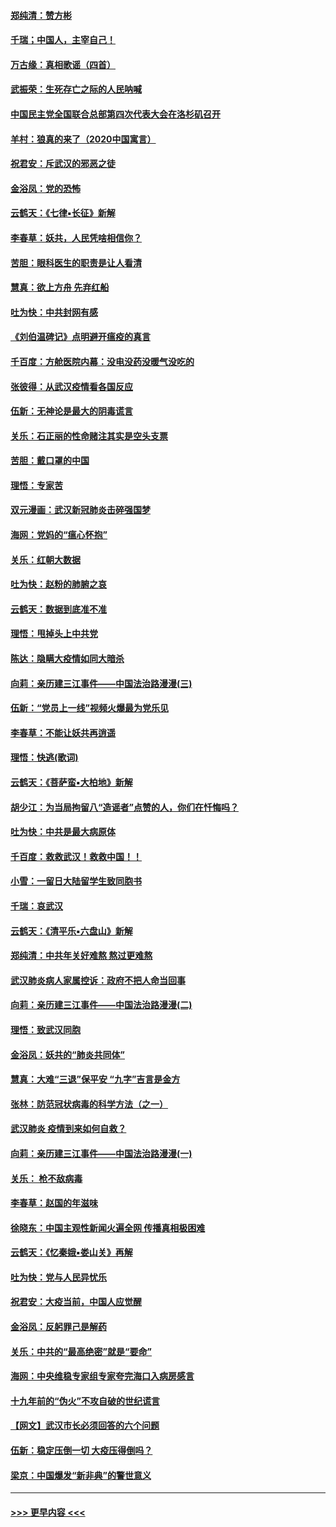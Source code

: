#### [郑纯清：赞方彬](../pages/nsc993/n11856803.md?t=02101611) 
#### [千瑞；中国人，主宰自己！](../pages/nsc993/n11856793.md?t=02101611) 
#### [万古缘：真相歌谣（四首）](../pages/nsc993/n11856263.md?t=02101611) 
#### [武振荣：生死存亡之际的人民呐喊](../pages/nsc993/n11856256.md?t=02101611) 
#### [中国民主党全国联合总部第四次代表大会在洛杉矶召开](../pages/nsc993/n11856344.md?t=02101611) 
#### [羊村：狼真的来了（2020中国寓言）](../pages/nsc993/n11856229.md?t=02101611) 
#### [祝君安：斥武汉的邪恶之徒](../pages/nsc993/n11855861.md?t=02101611) 
#### [金浴凤：党的恐怖](../pages/nsc993/n11855849.md?t=02101611) 
#### [云鹤天：《七律▪长征》新解](../pages/nsc993/n11855479.md?t=02101611) 
#### [李春草：妖共，人民凭啥相信你？](../pages/nsc993/n11855196.md?t=02101611) 
#### [苦胆：眼科医生的职责是让人看清](../pages/nsc993/n11853840.md?t=02101611) 
#### [慧真：欲上方舟 先弃红船](../pages/nsc993/n11853483.md?t=02101611) 
#### [吐为快：中共封网有感](../pages/nsc993/n11852575.md?t=02101611) 
#### [《刘伯温碑记》点明避开瘟疫的真言](../pages/nsc993/n11852128.md?t=02101611) 
#### [千百度：方舱医院内幕：没电没药没暖气没吃的](../pages/nsc993/n11850211.md?t=02101611) 
#### [张彼得：从武汉疫情看各国反应](../pages/nsc993/n11850102.md?t=02101611) 
#### [伍新：无神论是最大的阴毒谎言](../pages/nsc993/n11846129.md?t=02101611) 
#### [关乐：石正丽的性命赌注其实是空头支票](../pages/nsc993/n11846109.md?t=02101611) 
#### [苦胆：戴口罩的中国](../pages/nsc993/n11845576.md?t=02101611) 
#### [理悟：专家苦](../pages/nsc993/n11845564.md?t=02101611) 
#### [双元漫画：武汉新冠肺炎击碎强国梦](../pages/nsc993/n11843320.md?t=02101611) 
#### [海网：党妈的“瘟心怀抱”](../pages/nsc993/n11840740.md?t=02101611) 
#### [关乐：红朝大数据](../pages/nsc993/n11840675.md?t=02101611) 
#### [吐为快：赵粉的肺腑之哀](../pages/nsc993/n11840618.md?t=02101611) 
#### [云鹤天：数据到底准不准](../pages/nsc993/n11840325.md?t=02101611) 
#### [理悟：甩掉头上中共党](../pages/nsc993/n11838826.md?t=02101611) 
#### [陈达：隐瞒大疫情如同大暗杀](../pages/nsc993/n11838771.md?t=02101611) 
#### [向莉：亲历建三江事件——中国法治路漫漫(三)](../pages/nsc993/n11831825.md?t=02101611) 
#### [伍新：“党员上一线”视频火爆最为党乐见](../pages/nsc993/n11838200.md?t=02101611) 
#### [李春草：不能让妖共再逍遥](../pages/nsc993/n11838102.md?t=02101611) 
#### [理悟：快逃(歌词)](../pages/nsc993/n11838083.md?t=02101611) 
#### [云鹤天：《菩萨蛮▪大柏地》新解](../pages/nsc993/n11838059.md?t=02101611) 
#### [胡少江：为当局拘留八“造谣者”点赞的人，你们在忏悔吗？](../pages/nsc993/n11836801.md?t=02101611) 
#### [吐为快：中共是最大病原体](../pages/nsc993/n11836748.md?t=02101611) 
#### [千百度：救救武汉！救救中国！！](../pages/nsc993/n11836145.md?t=02101611) 
#### [小雪：一留日大陆留学生致同胞书](../pages/nsc993/n11834624.md?t=02101611) 
#### [千瑞：哀武汉](../pages/nsc993/n11833647.md?t=02101611) 
#### [云鹤天：《清平乐▪六盘山》新解](../pages/nsc993/n11833611.md?t=02101611) 
#### [郑纯清：中共年关好难熬 熬过更难熬](../pages/nsc993/n11833489.md?t=02101611) 
#### [武汉肺炎病人家属控诉：政府不把人命当回事](../pages/nsc993/n11833205.md?t=02101611) 
#### [向莉：亲历建三江事件——中国法治路漫漫(二)](../pages/nsc993/n11829102.md?t=02101611) 
#### [理悟：致武汉同胞](../pages/nsc993/n11831522.md?t=02101611) 
#### [金浴凤：妖共的“肺炎共同体”](../pages/nsc993/n11829448.md?t=02101611) 
#### [慧真：大难“三退”保平安 “九字”吉言是金方](../pages/nsc993/n11829501.md?t=02101611) 
#### [张林：防范冠状病毒的科学方法（之一）](../pages/nsc993/n11828618.md?t=02101611) 
#### [武汉肺炎 疫情到来如何自救？](../pages/nsc993/n11827632.md?t=02101611) 
#### [向莉：亲历建三江事件——中国法治路漫漫(一)](../pages/nsc993/n11827190.md?t=02101611) 
#### [关乐： 枪不敌病毒](../pages/nsc993/n11826746.md?t=02101611) 
#### [李春草：赵国的年滋味](../pages/nsc993/n11826321.md?t=02101611) 
#### [徐晓东：中国主观性新闻火遍全网 传播真相极困难](../pages/nsc993/n11826508.md?t=02101611) 
#### [云鹤天：《忆秦娥▪娄山关》再解](../pages/nsc993/n11824682.md?t=02101611) 
#### [吐为快：党与人民异忧乐](../pages/nsc993/n11824660.md?t=02101611) 
#### [祝君安：大疫当前，中国人应觉醒](../pages/nsc993/n11821946.md?t=02101611) 
#### [金浴凤：反躬罪己是解药](../pages/nsc993/n11820280.md?t=02101611) 
#### [关乐：中共的“最高绝密”就是“要命”](../pages/nsc993/n11816946.md?t=02101611) 
#### [海网：中央维稳专家组专家夸完海口入病房感言](../pages/nsc993/n11815138.md?t=02101611) 
#### [十九年前的“伪火”不攻自破的世纪谎言](../pages/nsc993/n11813238.md?t=02101611) 
#### [【网文】武汉市长必须回答的六个问题](../pages/nsc993/n11813848.md?t=02101611) 
#### [伍新：稳定压倒一切 大疫压得倒吗？](../pages/nsc993/n11812634.md?t=02101611) 
#### [梁京：中国爆发“新非典”的警世意义](../pages/nsc993/n11812554.md?t=02101611) 

----
#### [ >>> 更早内容 <<< ](../indexes/nsc993-earlier.md)

